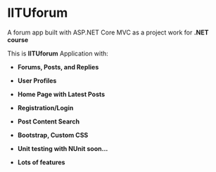 # IITUforum

A forum app built with ASP.NET Core MVC as a project work for <b>.NET course</b>

This is <strong>IITUforum</strong> Application with:

* <b>Forums, Posts, and Replies</b>

* <b>User Profiles</b>

* <b>Home Page with Latest Posts</b>

* <b>Registration/Login</b>

* <b>Post Content Search</b>

* <b>Bootstrap, Custom CSS</b>

* <b>Unit testing with NUnit soon...</b> 

* <b>Lots of features</b>
